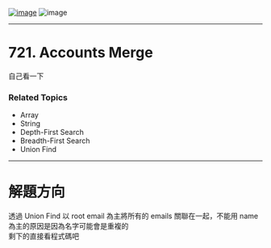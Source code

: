 [![image](https://img.shields.io/badge/Leetcode-Link-blue?logo=leetcode)](https://leetcode.com/problems/accounts-merge/)
![image](https://img.shields.io/badge/Difficulty-Medium-yellow)

---

# 721. Accounts Merge

自己看一下

### Related Topics

- Array
- String
- Depth-First Search
- Breadth-First Search
- Union Find
  
---

# 解題方向

透過 Union Find 以 root email 為主將所有的 emails 關聯在一起，不能用 name 為主的原因是因為名字可能會是重複的  
剩下的直接看程式碼吧
